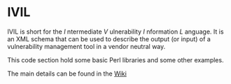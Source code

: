 IVIL
====
IVIL is short for the *I* ntermediate *V* ulnerability *I* nformation 
*L* anguage. 
It is an XML schema that can be used to describe the output (or input) of a 
vulnerability management tool in a vendor neutral way.

This code section hold some basic Perl libraries and some other examples. 

The main details can be found in the [Wiki](https://github.com/schubergphilis/ivil/wiki)
